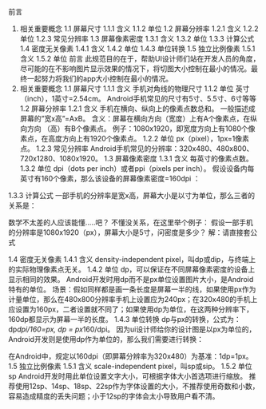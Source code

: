 
前言
1.  相关重要概念
1.1  屏幕尺寸
1.1.1 含义
1.1.2 单位
1.2  屏幕分辨率
1.2.1 含义
1.2.2 单位
1.2.3  常见分辨率
1.3  屏幕像素密度
1.3.1 含义
1.3.2 单位
1.3.3 计算公式
1.4  密度无关像素
1.4.1 含义
1.4.2 单位
1.4.3 单位转换
1.5  独立比例像素
1.5.1 含义
1.5.2 单位
前言
        此规范目的在于，帮助UI设计师们站在开发人员的角度，尽可能的在不影响图片显示效果的情况下，将切图大小控制在最小的情况。最终一起努力将我们的app大小控制在最小的情况。
1.  相关重要概念
1.1  屏幕尺寸
1.1.1 含义
手机对角线的物理尺寸
1.1.2 单位
英寸（inch），1英寸=2.54cm。
Android手机常见的尺寸有5寸、5.5寸、6寸等等
1.2  屏幕分辨率
1.2.1 含义
手机在横向、纵向上的像素点数总和。
一般描述成屏幕的”宽x高”=AxB。
含义：屏幕在横向方向（宽度）上有A个像素点，在纵向方向 （高）有B个像素点。
例子：1080x1920，即宽度方向上有1080个像素点，在高度方向上有1920个像素点。
1.2.2 单位
px（pixel），1px=1像素点。
1.2.3  常见分辨率
Android手机常见的分辨率：320x480、480x800、720x1280、1080x1920。
1.3  屏幕像素密度
1.3.1 含义
每英寸的像素点数。
1.3.2 单位
dpi（dots per inch）或者ppi（pixels per inch）。
假设设备内每英寸有160个像素，那么该设备的屏幕像素密度=160dpi ：

1.3.3 计算公式
一部手机的分辨率是宽x高，屏幕大小是以寸为单位，那么三者的关系是：

数学不太差的人应该能懂…..吧？
不懂没关系，在这里举个例子：
假设一部手机的分辨率是1080x1920（px），屏幕大小是5寸，问密度是多少？
解：请直接套公式

1.4  密度无关像素
1.4.1 含义
density-independent pixel，叫dp或dip，与终端上的实际物理像素点无关。
1.4.2 单位
dp，可以保证在不同屏幕像素密度的设备上显示相同的效果。
Android开发时用dp而不是px单位设置图片大小，是Android特有的单位。
场景：假如同样都是画一条长度是屏幕一半的线，如果使用px作为计量单位，那么在480x800分辨率手机上设置应为240px；在320x480的手机上应设置为160px，二者设置就不同了；如果使用dp为单位，在这两种分辨率下，160dp都显示为屏幕一半的长度。
1.4.3 单位转换
dp与px的转换，公式为：dp*dpi/160=px, dp = px*160/dpi。
因为ui设计师给你的设计图是以px为单位的，Android开发则是使用dp作为单位的，那么我们需要进行转换：

在Android中，规定以160dpi（即屏幕分辨率为320x480）为基准：1dp=1px。
1.5  独立比例像素
1.5.1 含义
scale-independent pixel，叫sp或sip。
1.5.2 单位
sp
Android开发时用此单位设置文字大小，可根据字体大小首选项进行缩放。
推荐使用12sp、14sp、18sp、22sp作为字体设置的大小，不推荐使用奇数和小数，容易造成精度的丢失问题；小于12sp的字体会太小导致用户看不清。
